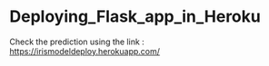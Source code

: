 # Deploying_Flask_app_in_Heroku
Check the prediction using the link : https://irismodeldeploy.herokuapp.com/
